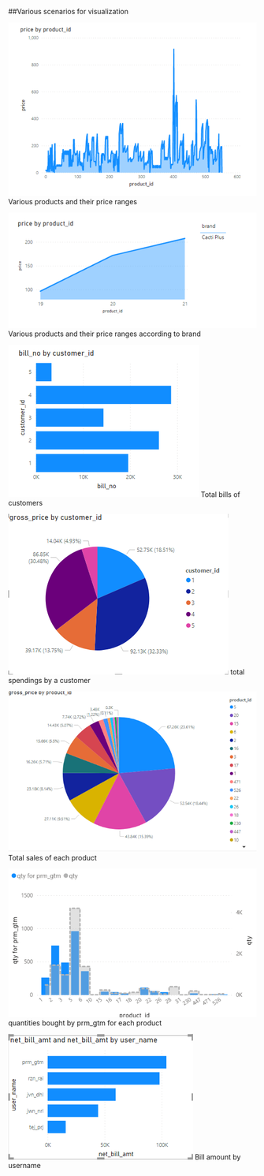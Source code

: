 ##Various scenarios for visualization

![img.png](img.png)
Various products and their price ranges

![img_1.png](img_1.png)
Various products and their price ranges according to brand

![img_2.png](img_2.png)
Total bills of customers

![img_3.png](img_3.png)
total spendings by a customer

![img_4.png](img_4.png)
Total sales of each product

![img_5.png](img_5.png)
quantities bought by prm_gtm for each product 

![img_6.png](img_6.png)
Bill amount by username